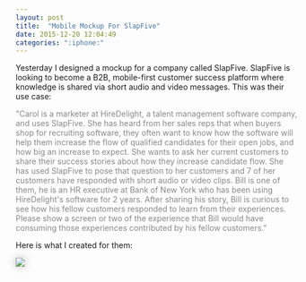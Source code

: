 ```yaml
---
layout: post
title:  "Mobile Mockup For SlapFive"
date: 2015-12-20 12:04:49
categories: ":iphone:"
---
```


<p>Yesterday I designed a mockup for a company called SlapFive. SlapFive is looking to become a B2B, mobile-first customer success platform where knowledge is shared via short audio and video messages. This was their use case:</p>
<p style="color: #888">"Carol is a marketer at HireDelight, a talent management software company, and uses SlapFive. She has heard from her sales reps that when buyers shop for recruiting software, they often want to know how the software will help them increase the flow of qualified candidates for their open jobs, and how big an increase to expect. She wants to ask her current customers to share their success stories about how they increase candidate flow.  She has used SlapFive to pose that question to her customers and 7 of her customers have responded with short audio or video clips.  Bill is one of them, he is an HR executive at Bank of New York who has been using HireDelight's software for 2 years. After sharing his story, Bill is curious to see how his fellow customers responded to learn from their experiences. Please show a screen or two of the experience that Bill would have consuming those experiences contributed by his fellow customers."</p>
<p>Here is what I created for them:</p>
<img  style="box-shadow: 0 0 15px rgba(0, 0, 0, .25);" src="http://i.imgur.com/WoNWkla.png">
